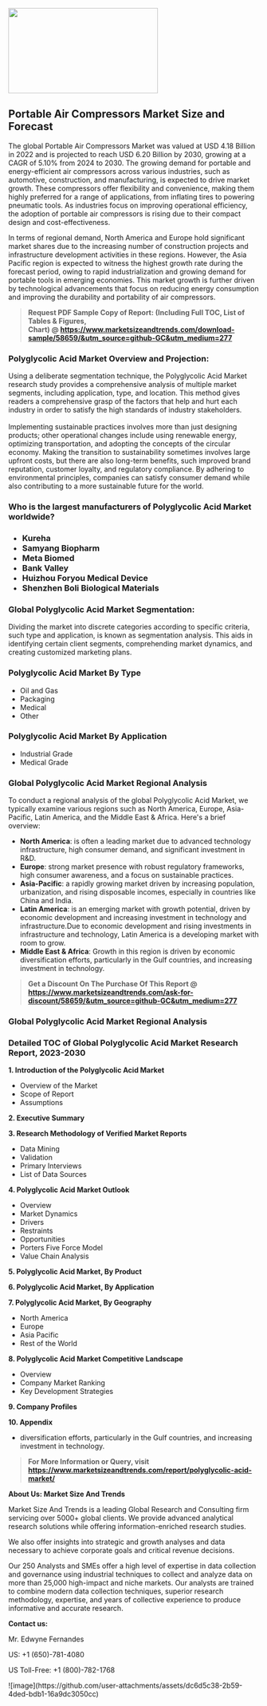 <p><img class="alignnone size-medium wp-image-20088" src="https://ffe5etoiles.com/wp-content/uploads/2024/12/MST1-300x171.png" alt="" width="300" height="171" /></p><h2>Portable Air Compressors Market Size and Forecast</h2><p>The global Portable Air Compressors Market was valued at USD 4.18 Billion in 2022 and is projected to reach USD 6.20 Billion by 2030, growing at a CAGR of 5.10% from 2024 to 2030. The growing demand for portable and energy-efficient air compressors across various industries, such as automotive, construction, and manufacturing, is expected to drive market growth. These compressors offer flexibility and convenience, making them highly preferred for a range of applications, from inflating tires to powering pneumatic tools. As industries focus on improving operational efficiency, the adoption of portable air compressors is rising due to their compact design and cost-effectiveness.</p><p>In terms of regional demand, North America and Europe hold significant market shares due to the increasing number of construction projects and infrastructure development activities in these regions. However, the Asia Pacific region is expected to witness the highest growth rate during the forecast period, owing to rapid industrialization and growing demand for portable tools in emerging economies. This market growth is further driven by technological advancements that focus on reducing energy consumption and improving the durability and portability of air compressors.</p></p><blockquote id="" class=""><strong>Request PDF Sample Copy of Report: (Including Full TOC, List of Tables &amp; Figures, Chart)&nbsp;@&nbsp;<strong><a href="https://www.marketsizeandtrends.com/download-sample/58659/&utm_source=github-GC&utm_medium=277" target="_blank">https://www.marketsizeandtrends.com/download-sample/58659/&utm_source=github-GC&utm_medium=277</a></strong></strong></blockquote><h3 id="" class="">Polyglycolic Acid Market&nbsp;Overview and Projection:</h3><p id="" class="">Using a deliberate segmentation technique, the Polyglycolic Acid Market research study provides a comprehensive analysis of multiple market segments, including application, type, and location. This method gives readers a comprehensive grasp of the factors that help and hurt each industry in order to satisfy the high standards of industry stakeholders. <br /> <br />Implementing sustainable practices involves more than just designing products; other operational changes include using renewable energy, optimizing transportation, and adopting the concepts of the circular economy. Making the transition to sustainability sometimes involves large upfront costs, but there are also long-term benefits, such improved brand reputation, customer loyalty, and regulatory compliance. By adhering to environmental principles, companies can satisfy consumer demand while also contributing to a more sustainable future for the world.</p><h3 id="" class="">Who is the largest manufacturers of&nbsp;Polyglycolic Acid Market worldwide?</h3><h3 class=""><p><ul><li>Kureha </li><li> Samyang Biopharm </li><li> Meta Biomed </li><li> Bank Valley </li><li> Huizhou Foryou Medical Device </li><li> Shenzhen Boli Biological Materials</li></ul></p></h3><h3 id="" class="">Global&nbsp;Polyglycolic Acid Market Segmentation:</h3><p id="" class="">Dividing the market into discrete categories according to specific criteria, such type and application, is known as segmentation analysis. This aids in identifying certain client segments, comprehending market dynamics, and creating customized marketing plans.</p><h3 id="" class="">Polyglycolic Acid Market&nbsp;By Type</h3><p><p><ul><li>Oil and Gas</li><li> Packaging</li><li> Medical</li><li> Other</p></li></ul></p></p><h3 id="" class="">Polyglycolic Acid Market&nbsp;By Application</h3><p class=""><p><ul><li>Industrial Grade</li><li> Medical Grade</li></ul></p></p><h3 id="" class="">Global Polyglycolic Acid Market Regional Analysis</h3><p id="" class="">To conduct a regional analysis of the global Polyglycolic Acid Market, we typically examine various regions such as North America, Europe, Asia-Pacific, Latin America, and the Middle East &amp; Africa. Here's a brief overview:</p><ul><li><strong>North America</strong>: is often a leading market due to advanced technology infrastructure, high consumer demand, and significant investment in R&amp;D.</li><li><strong>Europe</strong>: strong market presence with robust regulatory frameworks, high consumer awareness, and a focus on sustainable practices.</li><li><strong>Asia-Pacific</strong>: a rapidly growing market driven by increasing population, urbanization, and rising disposable incomes, especially in countries like China and India.</li><li><strong>Latin America</strong>: is an emerging market with growth potential, driven by economic development and increasing investment in technology and infrastructure.Due to economic development and rising investments in infrastructure and technology, Latin America is a developing market with room to grow.</li><li><strong>Middle East &amp; Africa</strong>: Growth in this region is driven by economic diversification efforts, particularly in the Gulf countries, and increasing investment in technology.</li></ul><blockquote id="" class=""><strong>Get a Discount On The Purchase Of This Report @ <strong><a href="https://www.marketsizeandtrends.com/ask-for-discount/58659/&utm_source=github-GC&utm_medium=277" target="_blank">https://www.marketsizeandtrends.com/ask-for-discount/58659/&utm_source=github-GC&utm_medium=277</a></strong></strong></blockquote><h3 id="" class="">Global Polyglycolic Acid Market Regional Analysis</h3><h3 id="" class="">Detailed TOC of Global Polyglycolic Acid Market Research Report, 2023-2030</h3><p id="" class=""><strong>1. Introduction of the Polyglycolic Acid Market</strong></p><ul><li>Overview of the Market</li><li>Scope of Report</li><li>Assumptions</li></ul><p id="" class=""><strong>2. Executive Summary</strong></p><p id="" class=""><strong>3. Research Methodology of Verified Market Reports</strong></p><ul><li>Data Mining</li><li>Validation</li><li>Primary Interviews</li><li>List of Data Sources</li></ul><p id="" class=""><strong>4. Polyglycolic Acid Market Outlook</strong></p><ul><li>Overview</li><li>Market Dynamics</li><li>Drivers</li><li>Restraints</li><li>Opportunities</li><li>Porters Five Force Model</li><li>Value Chain Analysis</li></ul><p id="" class=""><strong>5. Polyglycolic Acid Market, By Product</strong></p><p id="" class=""><strong>6. Polyglycolic Acid Market, By Application</strong></p><p id="" class=""><strong>7. Polyglycolic Acid Market, By Geography</strong></p><ul><li>North America</li><li>Europe</li><li>Asia Pacific</li><li>Rest of the World</li></ul><p id="" class=""><strong>8. Polyglycolic Acid Market Competitive Landscape</strong></p><ul><li>Overview</li><li>Company Market Ranking</li><li>Key Development Strategies</li></ul><p id="" class=""><strong>9. Company Profiles</strong></p><p id="" class=""><strong>10. Appendix</strong></p><ul><li>diversification efforts, particularly in the Gulf countries, and increasing investment in technology.</li></ul><blockquote id="" class=""><strong>For More Information or Query, visit <strong><strong><a href="https://www.marketsizeandtrends.com/report/polyglycolic-acid-market/" target="_blank">https://www.marketsizeandtrends.com/report/polyglycolic-acid-market/</a></strong></strong></strong></blockquote><p id="" class=""><strong>About Us: Market Size And Trends</strong></p><p id="" class="">Market Size And Trends is a leading Global Research and Consulting firm servicing over 5000+ global clients. We provide advanced analytical research solutions while offering information-enriched research studies.</p><p id="" class="">We also offer insights into strategic and growth analyses and data necessary to achieve corporate goals and critical revenue decisions.</p><p id="" class="">Our 250 Analysts and SMEs offer a high level of expertise in data collection and governance using industrial techniques to collect and analyze data on more than 25,000 high-impact and niche markets. Our analysts are trained to combine modern data collection techniques, superior research methodology, expertise, and years of collective experience to produce informative and accurate research.</p><p id="" class=""><strong>Contact us:</strong></p><p id="" class="">Mr. Edwyne Fernandes</p><p id="" class="">US: +1 (650)-781-4080</p><p id="" class="">US Toll-Free: +1 (800)-782-1768</p>
![image](https://github.com/user-attachments/assets/dc6d5c38-2b59-4ded-bdb1-16a9dc3050cc)
